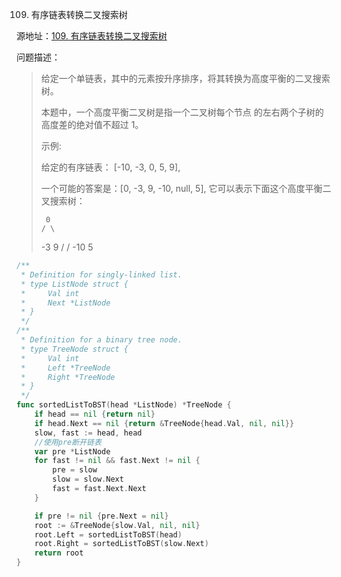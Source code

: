 109. 有序链表转换二叉搜索树

源地址：[109. 有序链表转换二叉搜索树](https://leetcode-cn.com/problems/convert-sorted-list-to-binary-search-tree/)

问题描述：

>给定一个单链表，其中的元素按升序排序，将其转换为高度平衡的二叉搜索树。
>
>本题中，一个高度平衡二叉树是指一个二叉树每个节点 的左右两个子树的高度差的绝对值不超过 1。
>
>示例:
>
>给定的有序链表： [-10, -3, 0, 5, 9],
>
>一个可能的答案是：[0, -3, 9, -10, null, 5], 它可以表示下面这个高度平衡二叉搜索树：
>
>      0
>     / \
>   -3   9
>   /   /
> -10  5

``` go
/**
 * Definition for singly-linked list.
 * type ListNode struct {
 *     Val int
 *     Next *ListNode
 * }
 */
/**
 * Definition for a binary tree node.
 * type TreeNode struct {
 *     Val int
 *     Left *TreeNode
 *     Right *TreeNode
 * }
 */
func sortedListToBST(head *ListNode) *TreeNode {
    if head == nil {return nil}
    if head.Next == nil {return &TreeNode{head.Val, nil, nil}}
    slow, fast := head, head
    //使用pre断开链表
    var pre *ListNode
    for fast != nil && fast.Next != nil {
        pre = slow
        slow = slow.Next
        fast = fast.Next.Next
    }

    if pre != nil {pre.Next = nil}
    root := &TreeNode{slow.Val, nil, nil}
    root.Left = sortedListToBST(head)
    root.Right = sortedListToBST(slow.Next)
    return root
}
```



